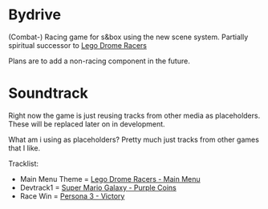 # Bydrive

(Combat-) Racing game for s&box using the new scene system.
Partially spiritual successor to [Lego Drome Racers](https://en.wikipedia.org/wiki/Drome_Racers)

Plans are to add a non-racing component in the future.

# Soundtrack

Right now the game is just reusing tracks from other media as placeholders.
These will be replaced later on in development.

What am i using as placeholders? Pretty much just tracks from other games that I like.

Tracklist:

- Main Menu Theme = [Lego Drome Racers - Main Menu](https://www.youtube.com/watch?v=YHCUS5ALVlo)
- Devtrack1 = [Super Mario Galaxy - Purple Coins](https://www.youtube.com/watch?v=5_7aWgFN0s8)
- Race Win = [Persona 3 - Victory](https://www.youtube.com/watch?v=-CpMIQdWe0I)